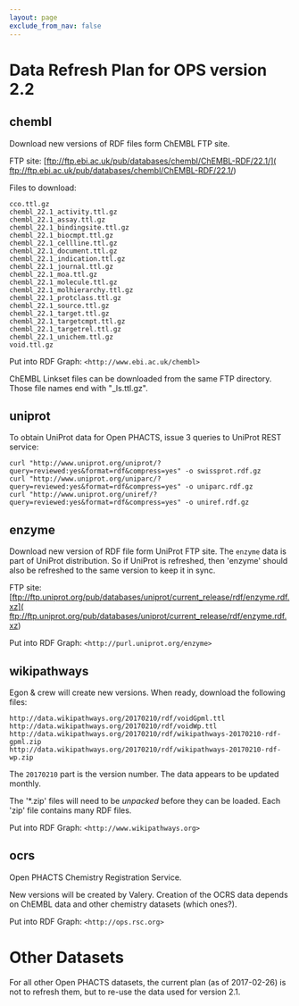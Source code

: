 ```yaml
---
layout: page
exclude_from_nav: false
---
```


# Data Refresh Plan for OPS version 2.2


## chembl

Download new versions of RDF files form ChEMBL FTP site.

FTP site: [ftp://ftp.ebi.ac.uk/pub/databases/chembl/ChEMBL-RDF/22.1/](
ftp://ftp.ebi.ac.uk/pub/databases/chembl/ChEMBL-RDF/22.1/)

Files to download:

```
cco.ttl.gz
chembl_22.1_activity.ttl.gz
chembl_22.1_assay.ttl.gz
chembl_22.1_bindingsite.ttl.gz
chembl_22.1_biocmpt.ttl.gz
chembl_22.1_cellline.ttl.gz
chembl_22.1_document.ttl.gz
chembl_22.1_indication.ttl.gz
chembl_22.1_journal.ttl.gz
chembl_22.1_moa.ttl.gz
chembl_22.1_molecule.ttl.gz
chembl_22.1_molhierarchy.ttl.gz
chembl_22.1_protclass.ttl.gz
chembl_22.1_source.ttl.gz
chembl_22.1_target.ttl.gz
chembl_22.1_targetcmpt.ttl.gz
chembl_22.1_targetrel.ttl.gz
chembl_22.1_unichem.ttl.gz
void.ttl.gz
```

Put into RDF Graph:  `<http://www.ebi.ac.uk/chembl>`

ChEMBL Linkset files can be downloaded from the same FTP directory.  Those file names end with "_ls.ttl.gz".


## uniprot

To obtain UniProt data for Open PHACTS, issue 3 queries to UniProt REST service:

```
curl "http://www.uniprot.org/uniprot/?query=reviewed:yes&format=rdf&compress=yes" -o swissprot.rdf.gz
curl "http://www.uniprot.org/uniparc/?query=reviewed:yes&format=rdf&compress=yes" -o uniparc.rdf.gz
curl "http://www.uniprot.org/uniref/?query=reviewed:yes&format=rdf&compress=yes" -o uniref.rdf.gz
```


## enzyme

Download new version of RDF file form UniProt FTP site.  The `enzyme` data is part of UniProt
distribution.  So if UniProt is refreshed, then 'enzyme' should also be refreshed to the same
version to keep it in sync.

FTP site: [ftp://ftp.uniprot.org/pub/databases/uniprot/current_release/rdf/enzyme.rdf.xz](
ftp://ftp.uniprot.org/pub/databases/uniprot/current_release/rdf/enzyme.rdf.xz)

Put into RDF Graph:  `<http://purl.uniprot.org/enzyme>`


## wikipathways

Egon & crew will create new versions.  When ready, download the following files:

```
http://data.wikipathways.org/20170210/rdf/voidGpml.ttl
http://data.wikipathways.org/20170210/rdf/voidWp.ttl
http://data.wikipathways.org/20170210/rdf/wikipathways-20170210-rdf-gpml.zip
http://data.wikipathways.org/20170210/rdf/wikipathways-20170210-rdf-wp.zip
```

The `20170210` part is the version number.  The data appears to be updated monthly.

The '*.zip' files will need to be _unpacked_ before they can be loaded.  Each 'zip' file
contains many RDF files.

Put into RDF Graph:  `<http://www.wikipathways.org>`


## ocrs

Open PHACTS Chemistry Registration Service.

New versions will be created by Valery.  Creation of the OCRS data depends on ChEMBL data and
other chemistry datasets (which ones?).

Put into RDF Graph:  `<http://ops.rsc.org>`


# Other Datasets

For all other Open PHACTS datasets, the current plan (as of 2017-02-26) is not to refresh them,
but to re-use the data used for version 2.1.
